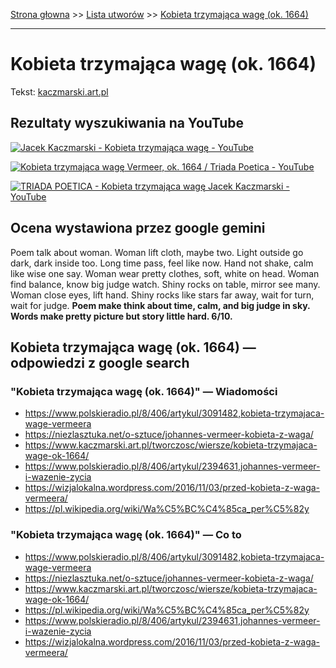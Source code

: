 [Strona głowna](../index.md) >> [Lista utworów](../list.md) >> [Kobieta trzymająca wagę (ok. 1664)](207.md)

---

# Kobieta trzymająca wagę (ok. 1664)

Tekst: [kaczmarski.art.pl](https://www.kaczmarski.art.pl/tworczosc/wiersze/kobieta-trzymajaca-wage-ok-1664/)

## Rezultaty wyszukiwania na YouTube

[![Jacek Kaczmarski - Kobieta trzymająca wagę - YouTube](http://img.youtube.com/vi/WMV1-7zTHBw/0.jpg)](https://www.youtube.com/watch?v=WMV1-7zTHBw "Jacek Kaczmarski - Kobieta trzymająca wagę - YouTube")

[![Kobieta trzymająca wagę Vermeer, ok. 1664 / Triada Poetica - YouTube](http://img.youtube.com/vi/FRaHLFOJefM/0.jpg)](https://www.youtube.com/watch?v=FRaHLFOJefM "Kobieta trzymająca wagę Vermeer, ok. 1664 / Triada Poetica - YouTube")

[![TRIADA POETICA - Kobieta trzymająca wagę Jacek Kaczmarski - YouTube](http://img.youtube.com/vi/W5Sl51hGdXw/0.jpg)](https://www.youtube.com/watch?v=W5Sl51hGdXw "TRIADA POETICA - Kobieta trzymająca wagę Jacek Kaczmarski - YouTube")

## Ocena wystawiona przez google gemini

Poem talk about woman. Woman lift cloth, maybe two. Light outside go dark, dark inside too. Long time pass, feel like now. Hand not shake, calm like wise one say. Woman wear pretty clothes, soft, white on head. Woman find balance, know big judge watch. Shiny rocks on table, mirror see many. Woman close eyes, lift hand. Shiny rocks like stars far away, wait for turn, wait for judge. **Poem make think about time, calm, and big judge in sky. Words make pretty picture but story little hard. 6/10.**


## Kobieta trzymająca wagę (ok. 1664) — odpowiedzi z google search

### "Kobieta trzymająca wagę (ok. 1664)" — Wiadomości

 - <https://www.polskieradio.pl/8/406/artykul/3091482,kobieta-trzymajaca-wage-vermeera>
 - <https://niezlasztuka.net/o-sztuce/johannes-vermeer-kobieta-z-waga/>
 - <https://www.kaczmarski.art.pl/tworczosc/wiersze/kobieta-trzymajaca-wage-ok-1664/>
 - <https://www.polskieradio.pl/8/406/artykul/2394631,johannes-vermeer-i-wazenie-zycia>
 - <https://wizjalokalna.wordpress.com/2016/11/03/przed-kobieta-z-waga-vermeera/>
 - <https://pl.wikipedia.org/wiki/Wa%C5%BC%C4%85ca_per%C5%82y>

### "Kobieta trzymająca wagę (ok. 1664)" — Co to

 - <https://www.polskieradio.pl/8/406/artykul/3091482,kobieta-trzymajaca-wage-vermeera>
 - <https://niezlasztuka.net/o-sztuce/johannes-vermeer-kobieta-z-waga/>
 - <https://www.kaczmarski.art.pl/tworczosc/wiersze/kobieta-trzymajaca-wage-ok-1664/>
 - <https://pl.wikipedia.org/wiki/Wa%C5%BC%C4%85ca_per%C5%82y>
 - <https://www.polskieradio.pl/8/406/artykul/2394631,johannes-vermeer-i-wazenie-zycia>
 - <https://wizjalokalna.wordpress.com/2016/11/03/przed-kobieta-z-waga-vermeera/>

